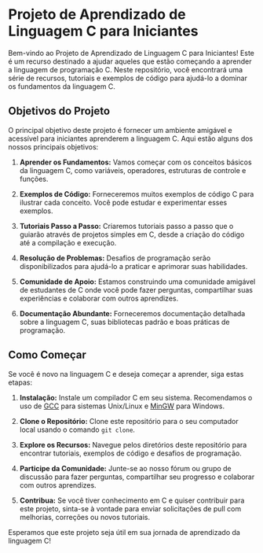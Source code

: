 # Projeto de Aprendizado de Linguagem C para Iniciantes

Bem-vindo ao Projeto de Aprendizado de Linguagem C para Iniciantes! Este é um recurso destinado a ajudar aqueles que estão começando a aprender a linguagem de programação C. Neste repositório, você encontrará uma série de recursos, tutoriais e exemplos de código para ajudá-lo a dominar os fundamentos da linguagem C.

## Objetivos do Projeto

O principal objetivo deste projeto é fornecer um ambiente amigável e acessível para iniciantes aprenderem a linguagem C. Aqui estão alguns dos nossos principais objetivos:

1. **Aprender os Fundamentos:** Vamos começar com os conceitos básicos da linguagem C, como variáveis, operadores, estruturas de controle e funções.

2. **Exemplos de Código:** Forneceremos muitos exemplos de código C para ilustrar cada conceito. Você pode estudar e experimentar esses exemplos.

3. **Tutoriais Passo a Passo:** Criaremos tutoriais passo a passo que o guiarão através de projetos simples em C, desde a criação do código até a compilação e execução.

4. **Resolução de Problemas:** Desafios de programação serão disponibilizados para ajudá-lo a praticar e aprimorar suas habilidades.

5. **Comunidade de Apoio:** Estamos construindo uma comunidade amigável de estudantes de C onde você pode fazer perguntas, compartilhar suas experiências e colaborar com outros aprendizes.

6. **Documentação Abundante:** Forneceremos documentação detalhada sobre a linguagem C, suas bibliotecas padrão e boas práticas de programação.

## Como Começar

Se você é novo na linguagem C e deseja começar a aprender, siga estas etapas:

1. **Instalação:** Instale um compilador C em seu sistema. Recomendamos o uso de [GCC](https://gcc.gnu.org/) para sistemas Unix/Linux e [MinGW](http://www.mingw.org/) para Windows.

2. **Clone o Repositório:** Clone este repositório para o seu computador local usando o comando `git clone`.

3. **Explore os Recursos:** Navegue pelos diretórios deste repositório para encontrar tutoriais, exemplos de código e desafios de programação.

4. **Participe da Comunidade:** Junte-se ao nosso fórum ou grupo de discussão para fazer perguntas, compartilhar seu progresso e colaborar com outros aprendizes.

5. **Contribua:** Se você tiver conhecimento em C e quiser contribuir para este projeto, sinta-se à vontade para enviar solicitações de pull com melhorias, correções ou novos tutoriais.



Esperamos que este projeto seja útil em sua jornada de aprendizado da linguagem C!
